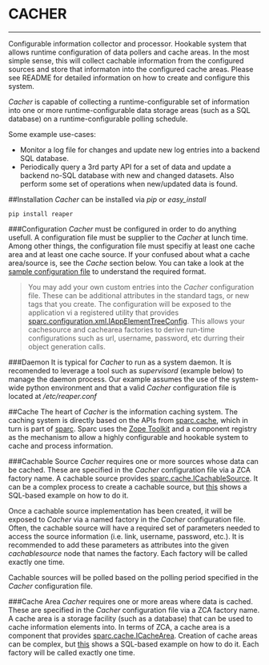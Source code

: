 # CACHER
---

Configurable information collector and processor.  Hookable system that allows
runtime configuration of data pollers and cache areas.  In the most simple
sense, this will collect cachable information from the configured sources
and store that informaton into the configured cache areas.  Please see
README for detailed information on how to create and configure this 
system.

*Cacher* is capable of collecting a runtime-configurable set of information
into one or more runtime-configurable data storage areas (such as a 
SQL database) on a runtime-configurable polling schedule.

Some example use-cases:

 - Monitor a log file for changes and update new log entries into a backend SQL 
   database.
 - Periodically query a 3rd party API for a set of data and update a backend
   no-SQL database with new and changed datasets.  Also perform some set
   of operations when new/updated data is found.

##Installation
*Cacher* can be installed via *pip* or *easy_install*

`pip install reaper`

###Configuration
*Cacher* must be configured in order to do anything usefull.  A configuration
file must be supplier to the *Cacher* at lunch time.  Among other things,
the configuration file must specifiy at least one cache area and at least
one cache source.  If your confused about what a cache area/source is, see
the *Cache* section below.  You can take a look at the 
[sample configuration file](https://stash.cs.sys/projects/PSO/repos/penny.reaper/browse/penny/reaper/config_sample.xml?at=refs%2Fheads%2Fdevelop)
to understand the required format.

>You may add your own custom entries into the *Cacher* configuration file.
>These can be additional attributes in the standard tags, or new tags that
>you create.  The configuration will be exposed to the application vi a
>registered utility that provides
>[sparc.configuration.xml.IAppElementTreeConfig](https://github.com/davisd50/sparc.configuration/blob/develop/sparc/configuration/xml/interfaces.py).
>This allows your cachesource and cachearea factories to derive run-time
>configurations such as url, username, password, etc durring their object
>generation calls.

###Daemon
It is typical for *Cacher* to run as a system daemon.  It is recomended to 
leverage a tool such as *supervisord* (example below) to manage the daemon
process.  Our example assumes the use of the system-wide python environment
and that a valid *Cacher* configuration file is located at */etc/reaper.conf*

##Cache
The heart of *Cacher* is the information caching system.  The caching system
is directly based on the APIs from 
[sparc.cache](https://github.com/davisd50/sparc.cache), which in turn is part
of [sparc](https://github.com/davisd50/sparc).  Sparc uses the 
[Zope Toolkit](http://docs.zope.org/zopetoolkit/) and a component registry
as the mechanism to allow a highly configurable and hookable system to 
cache and process information.

###Cachable Source
*Cacher* requires one or more sources whose data can be cached.  These are 
specified in the *Cacher* configuration file via a ZCA factory name.  A 
cachable source provides 
[sparc.cache.ICachableSource](https://github.com/davisd50/sparc.cache/blob/master/sparc/cache/interfaces.py).
It can be a complex process to create a cachable source, but 
[this](https://github.com/davisd50/sparc.cache/) shows a SQL-based example
on how to do it.

Once a cachable source implementation has been created, it will be exposed to
*Cacher* via a named factory in the *Cacher* configuration file.  Often, the
cachable source will have a required set of parameters needed to access the
source information (i.e. link, username, password, etc.).  It is recommended
to add these parameters as attributes into the given *cachablesource* node
that names the factory.  Each factory will be called exactly one time.

Cachable sources will be polled based on the polling period specified in the
*Cacher* configuration file.

###Cache Area
*Cacher* requires one or more areas where data is cached.  These are 
specified in the *Cacher* configuration file via a ZCA factory name. A cache 
area is a  storage facility (such as a database) that can be used to cache 
information  elements into.  In terms of ZCA, a cache area is a component 
that provides
[sparc.cache.ICacheArea](https://github.com/davisd50/sparc.cache/blob/master/sparc/cache/interfaces.py).
Creation of cache areas can be complex, but 
[this](https://github.com/davisd50/sparc.cache/) shows a SQL-based example
on how to do it.  Each factory will be called exactly one time.
